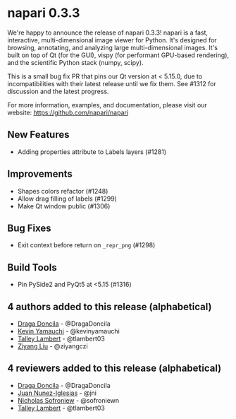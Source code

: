 # napari 0.3.3

We're happy to announce the release of napari 0.3.3!
napari is a fast, interactive, multi-dimensional image viewer for Python.
It's designed for browsing, annotating, and analyzing large multi-dimensional
images. It's built on top of Qt (for the GUI), vispy (for performant GPU-based
rendering), and the scientific Python stack (numpy, scipy).


This is a small bug fix PR that pins our Qt version at < 5.15.0, due to
incompatibilities with their latest release until we fix them. See #1312 for
discussion and the latest progress.

For more information, examples, and documentation, please visit our website:
https://github.com/napari/napari

## New Features
- Adding properties attribute to Labels layers (#1281)

## Improvements
- Shapes colors refactor (#1248)
- Allow drag filling of labels (#1299)
- Make Qt window public (#1306)

## Bug Fixes
- Exit context before return on `_repr_png` (#1298)

## Build Tools
- Pin PySide2 and PyQt5 at <5.15 (#1316)


## 4 authors added to this release (alphabetical)

- [Draga Doncila](https://github.com/napari/napari/commits?author=DragaDoncila) - @DragaDoncila
- [Kevin Yamauchi](https://github.com/napari/napari/commits?author=kevinyamauchi) - @kevinyamauchi
- [Talley Lambert](https://github.com/napari/napari/commits?author=tlambert03) - @tlambert03
- [Ziyang Liu](https://github.com/napari/napari/commits?author=ziyangczi) - @ziyangczi


## 4 reviewers added to this release (alphabetical)

- [Draga Doncila](https://github.com/napari/napari/commits?author=DragaDoncila) - @DragaDoncila
- [Juan Nunez-Iglesias](https://github.com/napari/napari/commits?author=jni) - @jni
- [Nicholas Sofroniew](https://github.com/napari/napari/commits?author=sofroniewn) - @sofroniewn
- [Talley Lambert](https://github.com/napari/napari/commits?author=tlambert03) - @tlambert03
